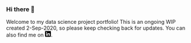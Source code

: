 ### Hi there 👋

<!-- Actual text -->
Welcome to my data science project portfolio! This is an ongoing WIP created 2-Sep-2020, so please keep checking back for updates. You can also find me on [![LinkedIn][1.1]][1].

<!-- Icons -->

[1.1]: https://raw.githubusercontent.com/Colt45/portfolio/master/images/linkedin-icon.png (LinkedIn icon without padding)

<!-- Links -->

[1]: https://www.linkedin.com/in/coltallen-datascientist
